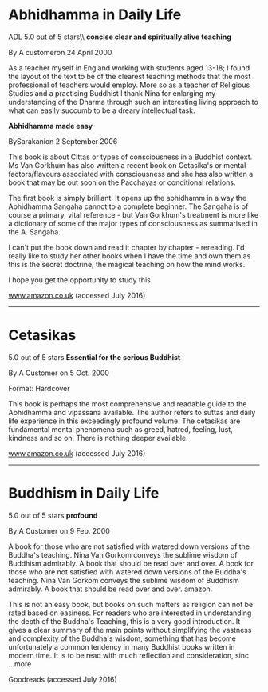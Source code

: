 # Abhidhamma in Daily Life

ADL 5.0 out of 5 stars\\\\ **concise clear and spiritually alive teaching**

By A customeron 24 April 2000

As a teacher myself in England working with students aged 13-18; I found the layout of the text to be of the clearest teaching methods that the most professional of teachers would employ. More so as a teacher of Religious Studies and a practising Buddhist I thank Nina for enlarging my understanding of the Dharma through such an interesting living approach to what can easily succumb to be a dreary intellectual task.


**Abhidhamma made easy**

BySarakanion 2 September 2006

This book is about Cittas or types of consciousness in a Buddhist context. Ms Van Gorkhum has also written a recent book on Cetasika's or mental factors/flavours associated with consciousness and she has also written a book that may be out soon on the Pacchayas or conditional relations.

The first book is simply brilliant. It opens up the abhidhamm in a way the Abhidhamma Sangaha cannot to a complete beginner. The Sangaha is of course a primary, vital reference - but Van Gorkhum's treatment is more like a dictionary of some of the major types of consciousness as summarised in the A. Sangaha.

I can't put the book down and read it chapter by chapter - rereading. I'd really like to study her other books when I have the time and own them as this is the secret doctrine, the magical teaching on how the mind works.

I hope you get the opportunity to study this.

www.amazon.co.uk (accessed July 2016)

---

# Cetasikas

5.0 out of 5 stars **Essential for the serious Buddhist**

By A Customer on 5 Oct. 2000

Format: Hardcover

This book is perhaps the most comprehensive and readable guide to the Abhidhamma and vipassana available. The author refers to suttas and daily life experience in this exceedingly profound volume. The cetasikas are fundamental mental phenomena such as greed, hatred, feeling, lust, kindness and so on. There is nothing deeper available.

www.amazon.co.uk (accessed July 2016)

---


# Buddhism in Daily Life

5.0 out of 5 stars **profound**

By A Customer on 9 Feb. 2000

A book for those who are not satisfied with watered down versions of the Buddha's teaching. Nina Van Gorkom conveys the sublime wisdom of Buddhism admirably. A book that should be read over and over.
A book for those who are not satisfied with watered down versions of the Buddha's teaching. Nina Van Gorkom conveys the sublime wisdom of Buddhism admirably. A book that should be read over and over.
amazon.

 This is not an easy book, but books on such matters as religion can not be rated based on easiness. For readers who are interested in understanding the depth of the Buddha's Teaching, this is a very good introduction. It gives a clear summary of the main points without simplifying the vastness and complexity of the Buddha's wisdom, something that has become unfortunately a common tendency in many Buddhist books written in modern time. It is to be read with much reflection and consideration, sinc ...more 

Goodreads (accessed July 2016)

